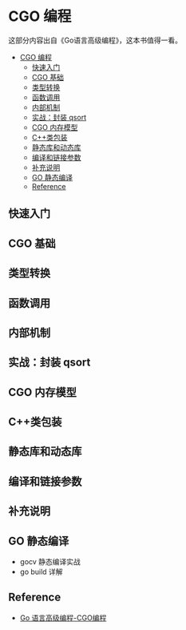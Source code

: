 # CGO 编程

这部分内容出自《Go语言高级编程》，这本书值得一看。

- [CGO 编程](#cgo-编程)
  - [快速入门](#快速入门)
  - [CGO 基础](#cgo-基础)
  - [类型转换](#类型转换)
  - [函数调用](#函数调用)
  - [内部机制](#内部机制)
  - [实战：封装 qsort](#实战封装-qsort)
  - [CGO 内存模型](#cgo-内存模型)
  - [C++类包装](#c类包装)
  - [静态库和动态库](#静态库和动态库)
  - [编译和链接参数](#编译和链接参数)
  - [补充说明](#补充说明)
  - [GO 静态编译](#go-静态编译)
  - [Reference](#reference)

## 快速入门

## CGO 基础

## 类型转换

## 函数调用

## 内部机制

## 实战：封装 qsort

## CGO 内存模型

## C++类包装

## 静态库和动态库

## 编译和链接参数

## 补充说明

## GO 静态编译

- gocv 静态编译实战
- go build 详解

## Reference

- [Go 语言高级编程-CGO编程](https://chai2010.cn/advanced-go-programming-book/ch2-cgo/ch2-01-hello-cgo.html)
